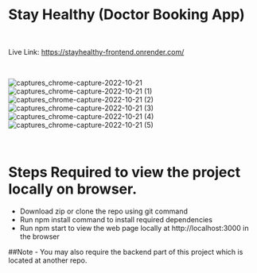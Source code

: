 # Stay Healthy (Doctor Booking App)

<br>

Live Link: https://stayhealthy-frontend.onrender.com/

<br>

![captures_chrome-capture-2022-10-21](https://user-images.githubusercontent.com/64298475/202921663-484c0349-debe-4fe5-abba-081c54464dd2.png)
![captures_chrome-capture-2022-10-21 (1)](https://user-images.githubusercontent.com/64298475/202921669-f585fc0f-fb34-484c-b8f0-dca84ea13c2c.png)
![captures_chrome-capture-2022-10-21 (2)](https://user-images.githubusercontent.com/64298475/202921672-65782c92-61c0-4655-84e5-c54aa994a316.png)
![captures_chrome-capture-2022-10-21 (3)](https://user-images.githubusercontent.com/64298475/202921676-b9ed49f2-430c-45c4-86cb-c682997a83a5.png)
![captures_chrome-capture-2022-10-21 (4)](https://user-images.githubusercontent.com/64298475/202921679-8a63f09c-166e-4e66-89b0-fa8cc17c78bd.png)
![captures_chrome-capture-2022-10-21 (5)](https://user-images.githubusercontent.com/64298475/202921685-7b954e26-1b06-4de3-94b9-9f8a23271357.png)

<br>

# Steps Required to view the project locally on browser.
- Download zip or clone the repo using git command
- Run npm install command to install required dependencies
- Run npm start to view the web page locally at  http://localhost:3000 in the browser

##Note - You may also require the backend part of this project which is located at another repo.
